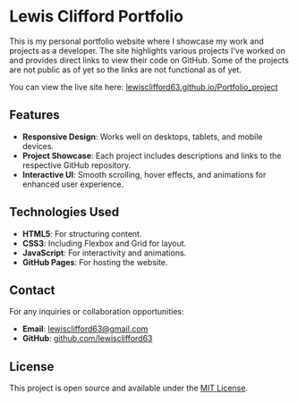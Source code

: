 # Lewis Clifford Portfolio

This is my personal portfolio website where I showcase my work and projects as a developer. The site highlights various projects I've worked on and provides direct links to view their code on GitHub.
Some of the projects are not public as of yet so the links are not functional as of yet.

You can view the live site here: [lewisclifford63.github.io/Portfolio_project](https://lewisclifford63.github.io/Portfolio_project/)

## Features

- **Responsive Design**: Works well on desktops, tablets, and mobile devices.
- **Project Showcase**: Each project includes descriptions and links to the respective GitHub repository.
- **Interactive UI**: Smooth scrolling, hover effects, and animations for enhanced user experience.

## Technologies Used

- **HTML5**: For structuring content.
- **CSS3**: Including Flexbox and Grid for layout.
- **JavaScript**: For interactivity and animations.
- **GitHub Pages**: For hosting the website.

## Contact

For any inquiries or collaboration opportunities:

- **Email**: lewisclifford63@gmail.com
- **GitHub**: [github.com/lewisclifford63](https://github.com/lewisclifford63)

## License

This project is open source and available under the [MIT License](LICENSE).
